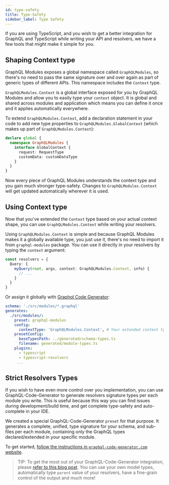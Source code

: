 ```yaml
---
id: type-safety
title: Type-Safety
sidebar_label: Type Safety
---
```


If you are using TypeScript, and you wish to get a better integration for GraphQL and TypeScript while writing your API and resolvers, we have a few tools that might make it simple for you.

## Shaping Context type

GraphQL Modules exposes a global namespace called `GraphQLModules`, so there's no need to pass the same signature over and over again as part of generic types of different APIs. This namespace includes the `Context` type.

`GraphQLModules.Context` is a global interface exposed for you by GraphQL Modules and allow you to easily type your `context` object. It is global and shared across modules and application which means you can define it once and it applies automatically everywhere.

To extend `GraphQLModules.Context`, add a declaration statement in your code to add new type properties to `GraphQLModules.GlobalContext` (which makes up part of `GraphQLModules.Context`):

```typescript
declare global {
  namespace GraphQLModules {
    interface GlobalContext {
      request: RequestType
      customData: customDataType
    }
  }
}
```

Now every piece of GraphQL Modules understands the context type and you gain much stronger type-safety. Changes to `GraphQLModules.Context` will get updated automatically wherever it is used.

## Using Context type

Now that you've extended the `Context` type based on your actual context shape, you can use `GraphQLModules.Context` while writing your resolvers.

Using `GraphQLModules.Context` is simple and because GraphQL Modules makes it a globally available type, you just use it, there's no need to import it from `graphql-modules` package. You can use it directly in your resolvers by typing the `context` argument:

```typescript
const resolvers = {
  Query: {
    myQuery(root, args, context: GraphQLModules.Context, info) {
      // ...
    }
  }
}
```

Or assign it globally with [Graphql Code Generator](https://www.graphql-code-generator.com/docs/presets/graphql-modules):

```yaml
schema: './src/modules/*.graphql'
generates:
  ./src/modules/:
    preset: graphql-modules
    config:
      contextType: 'GraphQLModules.Context', # Your extended context type!
    presetConfig:
      baseTypesPath: ../generated/schema-types.ts
      filename: generated/module-types.ts
    plugins:
      - typescript
      - typescript-resolvers
     ...
```

## Strict Resolvers Types

If you wish to have even more control over you implementation, you can use GraphQL-Code-Generator to generate resolvers signature types per each module you write. This is useful because this way you can find issues during development/build time, and get complete type-safety and auto-complete in your IDE.

We created a special GraphQL-Code-Generator `preset` for that purpose. It generates a complete, unified, type signature for your schema, and sub-files per each module, containing only the GraphQL types declared/extended in your specific module.

To get started, [follow the instructions in `graphql-code-generator.com` website](https://graphql-code-generator.com/docs/presets/graphql-modules).

> TIP: To get the most out of your GraphQL-Code-Generator integration, please [refer to this blog post](https://the-guild.dev/blog/better-type-safety-for-resolvers-with-graphql-codegen). You can use your own model types, automatically type `parent` value of your resolvers, have a fine-grain control of the output and much more!
